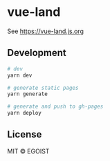 # vue-land

See https://vue-land.js.org

## Development

```bash
# dev
yarn dev

# generate static pages
yarn generate

# generate and push to gh-pages
yarn deploy
```

## License

MIT &copy; EGOIST
